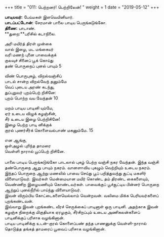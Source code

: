 ﻿+++
title = "011: பெற்றனர்! பெற்றிலேன்!  "
weight = 1
date = "2019-05-12"
+++

**பாடியவர்:** பேய்மகள் இளவெயினியார்.  
**பாடப்பட்டோன்:** சேரமான் பாலை பாடிய பெருங்கடுங்கோ.  
**திணை:** பாடாண்.  
**துறை:**பரிசில் கடாநிலை.  
  
அரி மயிர்த் திரள் முன்கை  
வால் இழை, மட மங்கையர்  
வரி மணற் புனை பாவைக்குக்  
குலவுச் சினைப் பூக் கொய்து  
தண் பொருநைப் புனல் பாயும் 5  
  
விண் பொருபுகழ், விறல்வஞ்சிப்  
பாடல் சான்ற விறல்வேந் தனும்மே  
வெப் புடைய அரண் கடந்து,  
துப்புறுவர் புறம்பெற் றிசினே:  
புறம் பொற்ற வய வேந்தன் 10  
  
மறம் பாடிய பாடினி யும்மே,  
ஏர் உடைய விழுக் கழஞ்சின்,  
சீர் உடைய இழை பெற்றிசினே!  
இழை பெற்ற பாடி னிக்குக்  
குரல் புணர்சீர்க் கொளைவல்பாண் மகனும்மே. 15  
  
என ஆங்கு,  
ஒள்அழல் புரிந்த தாமரை  
வெள்ளி நாரால் பூப்பெற் றிசினே.  
   
பாலை பாடிய பெருங்கடுங்கோ பாடலால் புகழ் பெற்ற வஞ்சி நகர வேந்தன். இந்த வஞ்சி தண்பொருநை ஆறு பாயும் நகரம். வானளாவிய புகழும் வெற்றியும் உடைய நகரம். இந்தப் பொருநை ஆற்று மணலில் பாவை செய்து பூப் பறித்துவந்து சூட்டி மகளிர் விளையாடுவர். இவர்கள் மென்மையான மயிர் கொண்ட தம் திரண்ட கைகளையும், வெண்ணிற இழையணியும் கொண்டவர்கள். பாவைக்குப் பூச்சூட்டிய பின்னர் பொருநை ஆற்றுப் புனல்நீரில் பாய்ந்து விளையாடுவர்.  
இவன் விரும்பிய கோட்டைகளையெல்லாம் வென்றவன். வலிமை மிக்க பெரியவர்களைப் புறங்கண்டவன்.  
இவ்வாறு இவன் புறங்கண்ட வீரச் செருக்கைப் பாடினாள் ஒரு பாடினி. அதற்காக இவன் கழஞ்சு நிறைக்கு மிகுதியாக ஏரழகும், சீர்சிறப்பும் உடைய அணிகலன்களைப் பாடினிக்குப் பரிசாக வழங்கினான்.  
பாடிய பாடினிக்கு உடன்-குரல் கொளைப்பண் தந்த பாணனுக்கு வெள்ளி-நாரால் தொடுத்த தங்கத் தாமரைப் பூவைப் பரிசாக வழங்கினான்.  

